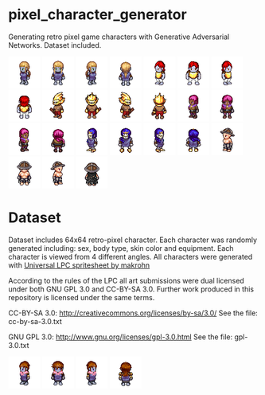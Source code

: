 # pixel_character_generator
 Generating retro pixel game characters with Generative Adversarial Networks. Dataset included.
 
 ![](data/1/111.png)  ![](data/2/111.png)  ![](data/3/111.png)  ![](data/0/111.png)
 ![](data/1/212.png)  ![](data/2/212.png)  ![](data/3/212.png)  ![](data/0/212.png)
 ![](data/1/333.png)  ![](data/2/333.png)  ![](data/3/333.png)  ![](data/0/333.png)
 ![](data/1/444.png)  ![](data/2/444.png)  ![](data/3/444.png)  ![](data/0/444.png)
 ![](data/1/555.png)  ![](data/2/555.png)  ![](data/3/555.png)  ![](data/0/555.png)
 ![](data/1/666.png)  ![](data/2/666.png)  ![](data/3/666.png)  ![](data/0/666.png)

 
 # Dataset
 Dataset includes 64x64 retro-pixel character. Each character was randomly generated including: sex, body type, skin color and equipment. Each character is viewed from 4 different angles. All characters were generated with [Universal LPC spritesheet by makrohn](https://github.com/makrohn/Universal-LPC-spritesheet/tree/7040e2fe85d2cb1e8154ec5fce382589d369bdb8)
 
 According to the rules of the LPC all art submissions were dual licensed under both GNU GPL 3.0 and CC-BY-SA 3.0. Further work produced in this repository is licensed under the same terms.

CC-BY-SA 3.0:
http://creativecommons.org/licenses/by-sa/3.0/
See the file: cc-by-sa-3.0.txt

GNU GPL 3.0:
http://www.gnu.org/licenses/gpl-3.0.html
See the file: gpl-3.0.txt


 ![](data/1/123.png)  ![](data/2/123.png)  ![](data/3/123.png)  ![](data/0/123.png)
